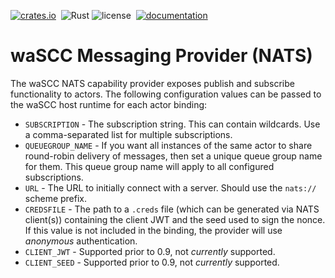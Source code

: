 [![crates.io](https://img.shields.io/crates/v/wascc-nats.svg)](https://crates.io/crates/wascc-nats)&nbsp;
![Rust](https://github.com/wascc/nats-provider/workflows/Rust/badge.svg)
![license](https://img.shields.io/crates/l/wascc-nats.svg)&nbsp;
[![documentation](https://docs.rs/wascc-nats/badge.svg)](https://docs.rs/wascc-nats)

# waSCC Messaging Provider (NATS)

The waSCC NATS capability provider exposes publish and subscribe functionality to actors. The following configuration values can be passed to the waSCC host runtime for each actor binding:

* `SUBSCRIPTION` - The subscription string. This can contain wildcards. Use a comma-separated list for multiple subscriptions.
* `QUEUEGROUP_NAME` - If you want all instances of the same actor to share round-robin delivery of messages, then set a unique queue group name for them. This queue group name will apply to all configured subscriptions.
* `URL` - The URL to initially connect with a server. Should use the `nats://` scheme prefix.
* `CREDSFILE` - The path to a `.creds` file (which can be generated via NATS client(s)) containing the client JWT and the seed used to sign the nonce. If this value is not included in the binding, the provider will use _anonymous_ authentication.
* `CLIENT_JWT` - Supported prior to 0.9, not _currently_ supported.
* `CLIENT_SEED` - Supported prior to 0.9, not _currently_ supported.
